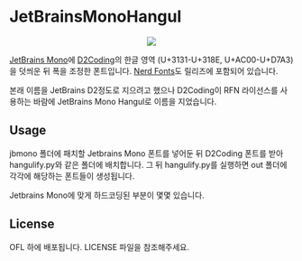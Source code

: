 # JetBrainsMonoHangul
<div align="center">
    <img src="https://repository-images.githubusercontent.com/500120796/115b6aa3-1fc4-445d-914d-d35184754fa5">
</div>

[JetBrains Mono](https://github.com/JetBrains/JetBrainsMono)에 [D2Coding](https://github.com/naver/d2codingfont)의 한글 영역 (U+3131-U+318E, U+AC00-U+D7A3)을 덧씌운 뒤 폭을 조정한 폰트입니다. [Nerd Fonts](https://github.com/ryanoasis/nerd-fonts)도 릴리즈에 포함되어 있습니다.

본래 이름을 JetBrains D2정도로 지으려고 했으나 D2Coding이 RFN 라이선스를 사용하는 바람에 JetBrains Mono Hangul로 이름을 지었습니다.

## Usage
jbmono 폴더에 패치할 Jetbrains Mono 폰트를 넣어둔 뒤 D2Coding 폰트를 받아 hangulify.py와 같은 폴더에 배치합니다. 그 뒤 hangulify.py를 실행하면 out 폴더에 각각에 해당하는 폰트들이 생성됩니다.

Jetbrains Mono에 맞게 하드코딩된 부분이 몇몇 있습니다.

## License
OFL 하에 배포됩니다. LICENSE 파일을 참조해주세요.
